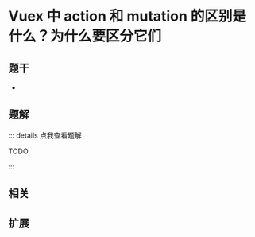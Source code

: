 # Vuex 中 action 和 mutation 的区别是什么？为什么要区分它们


## 题干

- 



## 题解

::: details 点我查看题解

  TODO

:::



## 相关



## 扩展
